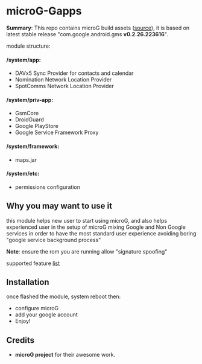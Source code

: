 # microG-Gapps

**Summary**: This repo contains microG build assets ([source](https://microg.org/download.html)), it is based on latest stable release "com.google.android.gms **v0.2.26.223616**". 

module structure:
#### /system/app:
- DAVx5 Sync Provider for contacts and calendar
- Nomination Network Location Provider
- SpotComms Network Location Provider

#### /system/priv-app:
- GsmCore
- DroidGuard
- Google PlayStore
- Google Service Framework Proxy

#### /system/framework:
- maps.jar

#### /system/etc:
- permissions configuration

## Why you may want to use it
this module helps new user to start using microG, and also helps experienced user in the setup of microG
mixing Google and Non Google services in order to have the most standard user experience avoiding boring "google service background process" 

**Note**:
ensure the rom you are running allow "signature spoofing"

supported feature [list](https://github.com/microg/android_packages_apps_GmsCore/wiki/Implementation-Status)

## Installation
once flashed the module, system reboot then:
- configure microG
- add your google account
- Enjoy!

## Credits
- **microG project** for their awesome work.


